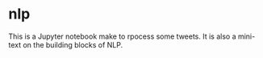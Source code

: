 # nlp
This is a Jupyter notebook make to rpocess some tweets. It is also a mini-text on the building blocks of NLP.
